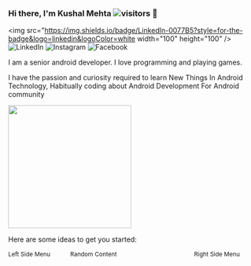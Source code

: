 ### Hi there, I'm Kushal Mehta ![visitors](https://visitor-badge.glitch.me/badge?page_id=KushalMehta1995.visitor-badge) 👋
<img src="https://img.shields.io/badge/LinkedIn-0077B5?style=for-the-badge&logo=linkedin&logoColor=white width="100" height="100" />
![LinkedIn](https://img.shields.io/badge/LinkedIn-0077B5?style=for-the-badge&logo=linkedin&logoColor=white)
![Instagram](https://img.shields.io/badge/Instagram-E4405F?style=for-the-badge&logo=instagram&logoColor=white)
![Facebook](https://img.shields.io/badge/Facebook-1877F2?style=for-the-badge&logo=facebook&logoColor=white)

I am a senior android developer. I love programming and playing games.

I have the passion and curiosity required to learn New Things In Android Technology, Habitually coding about Android Development For Android community

<img src="https://github.com/KushalMehta1995/KushalMehta1995/blob/main/93699-coding.gif" width="250" height="250" />

Here are some ideas to get you started:

<div id="container" style="height: 100%; width:100%; font-size:0;">
    <div id="left" style="display: inline-block; *display: inline; zoom: 1; vertical-align: top; font-size: 12px;width: 25%;">Left Side Menu</div>
    <div id="middle" style="display: inline-block; *display: inline; zoom: 1; vertical-align: top; font-size: 12px;width: 50%;">Random Content</div>
    <div id="right" style="display: inline-block; *display: inline; zoom: 1; vertical-align: top; font-size: 12px;width: 25%;">Right Side Menu</div>
</div>

- 🔭 I’m currently working on ...
- 🌱 I’m currently learning ...
- 👯 I’m looking to collaborate on ...
- 🤔 I’m looking for help with ...
- 💬 Ask me about ...
- 📫 How to reach me: ...
- 😄 Pronouns: ...
- ⚡ Fun fact: ...

<img height="180em" src="https://github-readme-stats.vercel.app/api?username=KushalMehta1995&show_icons=true&hide_border=true&&count_private=true&include_all_commits=true" />

![Top Langs](https://github-readme-stats.vercel.app/api/top-langs/?username=KushalMehta1995)
